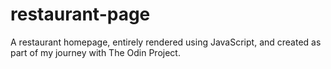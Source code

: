 # restaurant-page
A restaurant homepage, entirely rendered using JavaScript, and created as part of my journey with The Odin Project.
